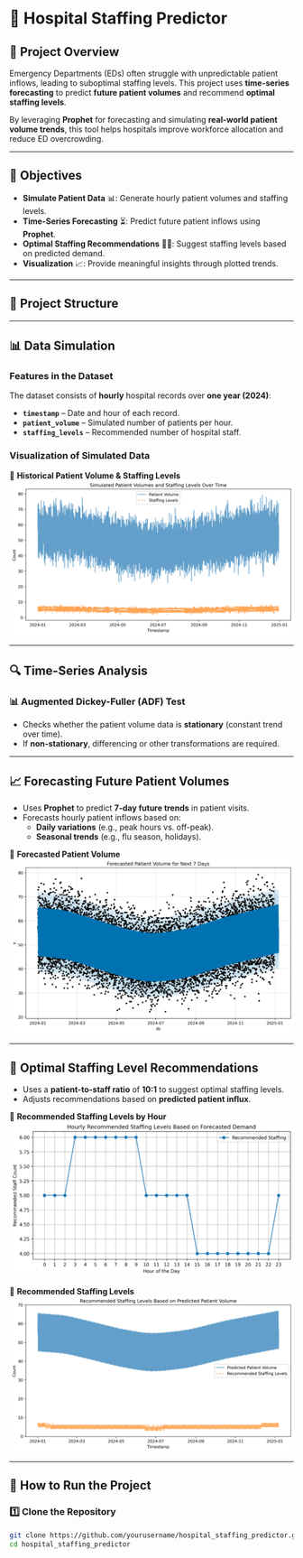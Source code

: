# 🏥 Hospital Staffing Predictor

## 📌 Project Overview
Emergency Departments (EDs) often struggle with unpredictable patient inflows, leading to suboptimal staffing levels. This project uses **time-series forecasting** to predict **future patient volumes** and recommend **optimal staffing levels**. 

By leveraging **Prophet** for forecasting and simulating **real-world patient volume trends**, this tool helps hospitals improve workforce allocation and reduce ED overcrowding.

---

## 🎯 Objectives
- **Simulate Patient Data** 📊: Generate hourly patient volumes and staffing levels.
- **Time-Series Forecasting** ⏳: Predict future patient inflows using **Prophet**.
- **Optimal Staffing Recommendations** 👩‍⚕️: Suggest staffing levels based on predicted demand.
- **Visualization** 📈: Provide meaningful insights through plotted trends.

---

## 📂 Project Structure

---

## 📊 Data Simulation
### **Features in the Dataset**
The dataset consists of **hourly** hospital records over **one year (2024)**:
- **`timestamp`** – Date and hour of each record.
- **`patient_volume`** – Simulated number of patients per hour.
- **`staffing_levels`** – Recommended number of hospital staff.

### **Visualization of Simulated Data**
📌 **Historical Patient Volume & Staffing Levels**
![Patient Volumes & Staffing Levels](images/patient_staffing_trend.png)

---

## 🔍 Time-Series Analysis
### **📊 Augmented Dickey-Fuller (ADF) Test**
- Checks whether the patient volume data is **stationary** (constant trend over time).
- If **non-stationary**, differencing or other transformations are required.

---

## 📈 Forecasting Future Patient Volumes
- Uses **Prophet** to predict **7-day future trends** in patient visits.
- Forecasts hourly patient inflows based on:
  - **Daily variations** (e.g., peak hours vs. off-peak).
  - **Seasonal trends** (e.g., flu season, holidays).

📌 **Forecasted Patient Volume**
![Forecasted Patient Volume](images/patient_volume_forecast.png)

---

## 🏥 Optimal Staffing Level Recommendations
- Uses a **patient-to-staff ratio** of **10:1** to suggest optimal staffing levels.
- Adjusts recommendations based on **predicted patient influx**.

📌 **Recommended Staffing Levels by Hour**
![Recommended Staffing Levels](images/hourly_staffing_recommendations.png)

📌 **Recommended Staffing Levels**
![Recommended Staffing Levels](images/recommended_staffing_levels.png)

---

## 🚀 How to Run the Project
### **1️⃣ Clone the Repository**
```bash
git clone https://github.com/yourusername/hospital_staffing_predictor.git
cd hospital_staffing_predictor

